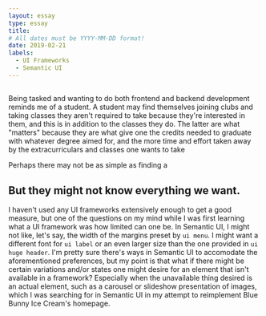 ```yaml
---
layout: essay
type: essay
title: 
# All dates must be YYYY-MM-DD format!
date: 2019-02-21
labels:
  - UI Frameworks
  - Semantic UI
---
```


## 

Being tasked and wanting to do both frontend and backend development reminds me of a student. A student may find themselves joining clubs and taking classes they aren't required to take because they're interested in them, and this is in addition to the classes they do. The latter are what "matters" because they are what give one the credits needed to graduate with whatever degree aimed for, and the more time and effort taken away by the extracurriculars and classes one wants to take

Perhaps there may not be as simple as finding a 



## But they might not know everything we want.

I haven't used any UI frameworks extensively enough to get a good measure, but one of the questions on my mind while I was first learning what a UI framework was how limited can one be. In Semantic UI, I might not like, let's say, the width of the margins preset by `ui menu`. I might want a different font for `ui label` or an even larger size than the one provided in `ui huge header`. I'm pretty sure there's ways in Semantic UI to accomodate the aforementioned preferences, but my point is that what if there might be certain variations and/or states one might desire for an element that isn't available in a framework? Especially when the unavailable thing desired is an actual element, such as a carousel or slideshow presentation of images, which I was searching for in Semantic UI in my attempt to reimplement Blue Bunny Ice Cream's homepage. 



